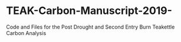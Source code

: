 # TEAK-Carbon-Manuscript-2019-
Code and Files for the Post Drought and Second Entry Burn Teakettle Carbon Analysis
